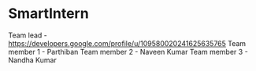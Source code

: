 # SmartIntern

Team lead - https://developers.google.com/profile/u/109580020241625635765
Team member 1 - Parthiban
Team member 2 - Naveen Kumar
Team member 3 - Nandha Kumar
